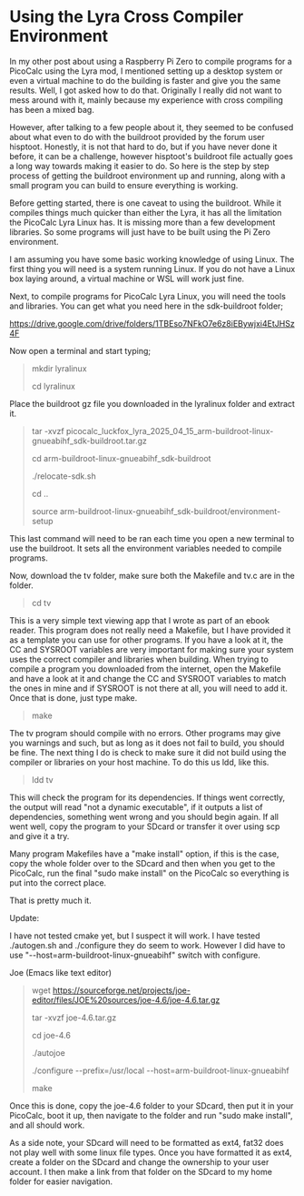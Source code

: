 # Using the Lyra Cross Compiler Environment

In my other post about using a Raspberry Pi Zero to compile programs for a PicoCalc using the Lyra mod, I mentioned setting up a desktop system or even a virtual machine to do the building is faster and give you the same results. Well, I got asked how to do that. Originally I really did not want to mess around with it, mainly because my experience with cross compiling has been a mixed bag.

However, after talking to a few people about it, they seemed to be confused about what even to do with the buildroot provided by the forum user hisptoot. Honestly, it is not that hard to do, but if you have never done it before, it can be a challenge, however hisptoot's buildroot file actually goes a long way towards making it easier to do. So here is the step by step process of getting the buildroot environment up and running, along with a small program you can build to ensure everything is working.

Before getting started, there is one caveat to using the buildroot. While it compiles things much quicker than either the Lyra, it has all the limitation the PicoCalc Lyra Linux has. It is missing more than a few development libraries. So some programs will just have to be built using the Pi Zero environment.

I am assuming you have some basic working knowledge of using Linux. The first thing you will need is a system running Linux. If you do not have a Linux box laying around, a virtual machine or WSL will work just fine.

Next, to compile programs for PicoCalc Lyra Linux, you will need the tools and libraries. You can get what you need here in the sdk-buildroot folder;

https://drive.google.com/drive/folders/1TBEso7NFkO7e6z8iEBywjxi4EtJHSz4F

Now open a terminal and start typing;

> mkdir lyralinux
>
> cd lyralinux

Place the buildroot gz file you downloaded in the lyralinux folder and extract it.

> tar -xvzf  picocalc_luckfox_lyra_2025_04_15_arm-buildroot-linux-gnueabihf_sdk-buildroot.tar.gz
>
> cd arm-buildroot-linux-gnueabihf_sdk-buildroot
>
> ./relocate-sdk.sh
>
> cd ..
>
> source arm-buildroot-linux-gnueabihf_sdk-buildroot/environment-setup

This last command will need to be ran each time you open a new terminal to use the buildroot. It sets all the environment variables needed to compile programs.

Now, download the tv folder, make sure both the Makefile and tv.c are in the folder.

> cd tv

This is a very simple text viewing app that I wrote as part of an ebook reader. This program does not really need a Makefile, but I have provided it as a template you can use for other programs. If you have a look at it, the CC and SYSROOT variables are very important for making sure your system uses the correct compiler and libraries when building. When trying to compile a program you downloaded from the internet, open the Makefile and have a look at it and change the CC and SYSROOT variables to match the ones in mine and if SYSROOT is not there at all, you will need to add it. Once that is done, just type make.

> make

The tv program should compile with no errors. Other programs may give you warnings and such, but as long as it does not fail to build, you should be fine. The next thing I do is check to make sure it did not build using the compiler or libraries on your host machine. To do this us ldd, like this.

> ldd tv

This will check the program for its dependencies. If things went correctly, the output will read "not a dynamic executable", if it outputs a list of dependencies, something went wrong and you should begin again. If all went well, copy the program to your SDcard or transfer it over using scp and give it a try.

Many program Makefiles have a "make install" option, if this is the case, copy the whole folder over to the SDcard and then when you get to the PicoCalc, run the final "sudo make install" on the PicoCalc so everything is put into the correct place.

That is pretty much it.

Update:

I have not tested cmake yet, but I suspect it will work. I have tested ./autogen.sh and ./configure they do seem to work. However I did have to use "--host=arm-buildroot-linux-gnueabihf" switch with configure. 

Joe (Emacs like text editor)
> wget https://sourceforge.net/projects/joe-editor/files/JOE%20sources/joe-4.6/joe-4.6.tar.gz
>
> tar -xvzf joe-4.6.tar.gz
>
> cd joe-4.6
>
> ./autojoe
>
> ./configure --prefix=/usr/local --host=arm-buildroot-linux-gnueabihf
>
> make

Once this is done, copy the joe-4.6 folder to your SDcard, then put it in your PicoCalc, boot it up, then navigate to the folder and run "sudo make install", and all should work.

As a side note, your SDcard will need to be formatted as ext4, fat32 does not play well with some linux file types. Once you have formatted it as ext4, create a folder on the SDcard and change the ownership to your user account. I then make a link from that folder on the SDcard to my home folder for easier navigation.
